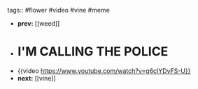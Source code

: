tags:: #flower #video #vine #meme

- **prev:** [[weed]]
- # **I'M CALLING THE POLICE**
- {{video https://www.youtube.com/watch?v=g6cIYDvFS-U}}
- **next:** [[vine]]